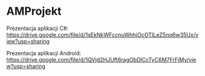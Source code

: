 # AMProjekt

Prezentacja aplikacji C#: https://drive.google.com/file/d/1sEkNkWFccnuWhhjOcOTILeZ5nq6w35Ux/view?usp=sharing

Prezentacja aplikacji Android: https://drive.google.com/file/d/1QVjd2HJUft6ragObDlCcTyC6M7FrFjMy/view?usp=sharing